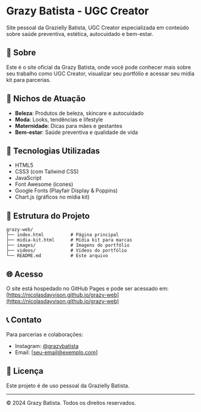 # Grazy Batista - UGC Creator

Site pessoal da Grazielly Batista, UGC Creator especializada em conteúdo sobre saúde preventiva, estética, autocuidado e bem-estar.

## 📱 Sobre

Este é o site oficial da Grazy Batista, onde você pode conhecer mais sobre seu trabalho como UGC Creator, visualizar seu portfólio e acessar seu mídia kit para parcerias.

## 🎯 Nichos de Atuação

- **Beleza**: Produtos de beleza, skincare e autocuidado
- **Moda**: Looks, tendências e lifestyle
- **Maternidade**: Dicas para mães e gestantes
- **Bem-estar**: Saúde preventiva e qualidade de vida

## 🚀 Tecnologias Utilizadas

- HTML5
- CSS3 (com Tailwind CSS)
- JavaScript
- Font Awesome (ícones)
- Google Fonts (Playfair Display & Poppins)
- Chart.js (gráficos no mídia kit)

## 📁 Estrutura do Projeto

```
grazy-web/
├── index.html          # Página principal
├── midia-kit.html      # Mídia kit para marcas
├── images/             # Imagens do portfólio
├── videos/             # Vídeos do portfólio
└── README.md           # Este arquivo
```

## 🌐 Acesso

O site está hospedado no GitHub Pages e pode ser acessado em: [https://nicolasdayvison.github.io/grazy-web](https://nicolasdayvison.github.io/grazy-web)

## 📞 Contato

Para parcerias e colaborações:
- Instagram: [@grazybatista](https://instagram.com/grazybatista)
- Email: [seu-email@exemplo.com]

## 📄 Licença

Este projeto é de uso pessoal da Grazielly Batista.

---

© 2024 Grazy Batista. Todos os direitos reservados. 